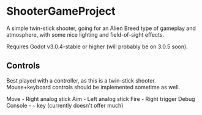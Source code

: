 # ShooterGameProject
A simple twin-stick shooter, going for an Alien Breed type of gameplay and atmosphere, with some nice lighting and field-of-sight effects.

Requires Godot v3.0.4-stable or higher (will probably be on 3.0.5 soon).

## Controls
Best played with a controller, as this is a twin-stick shooter. Mouse+keyboard controls should be implemented sometime as well.

Move - Right analog stick
Aim - Left analog stick
Fire - Right trigger
Debug Console - `~` key (currently doesn't offer much)